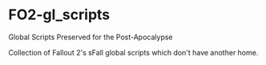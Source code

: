 # FO2-gl_scripts
Global Scripts Preserved for the Post-Apocalypse

Collection of Fallout 2's sFall global scripts which don't have another home.
